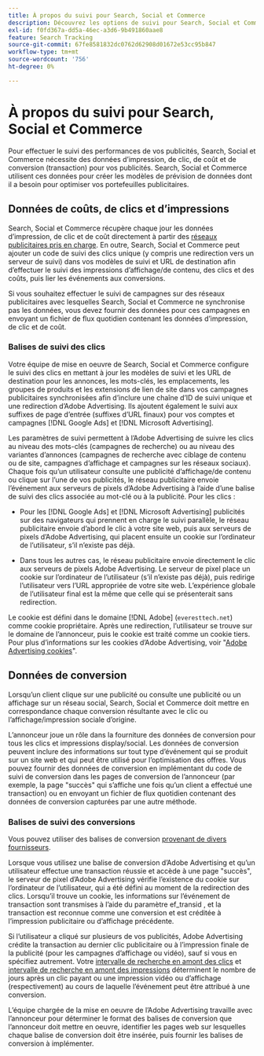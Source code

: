 ```yaml
---
title: À propos du suivi pour Search, Social et Commerce
description: Découvrez les options de suivi pour Search, Social et Commerce.
exl-id: f0fd367a-dd5a-46ec-a3d6-9b491860aae8
feature: Search Tracking
source-git-commit: 67fe8581832dc0762d62908d01672e53cc95b847
workflow-type: tm+mt
source-wordcount: '756'
ht-degree: 0%

---
```


# À propos du suivi pour Search, Social et Commerce

Pour effectuer le suivi des performances de vos publicités, Search, Social et Commerce nécessite des données d’impression, de clic, de coût et de conversion (transaction) pour vos publicités. Search, Social et Commerce utilisent ces données pour créer les modèles de prévision de données dont il a besoin pour optimiser vos portefeuilles publicitaires.

## Données de coûts, de clics et d’impressions

Search, Social et Commerce récupère chaque jour les données d’impression, de clic et de coût directement à partir des [réseaux publicitaires pris en charge](/help/search-social-commerce/introduction/supported-inventory.md). En outre, Search, Social et Commerce peut ajouter un code de suivi des clics unique (y compris une redirection vers un serveur de suivi) dans vos modèles de suivi et URL de destination afin d’effectuer le suivi des impressions d’affichage/de contenu, des clics et des coûts, puis lier les événements aux conversions.

Si vous souhaitez effectuer le suivi de campagnes sur des réseaux publicitaires avec lesquelles Search, Social et Commerce ne synchronise pas les données, vous devez fournir des données pour ces campagnes en envoyant un fichier de flux quotidien contenant les données d’impression, de clic et de coût.

### Balises de suivi des clics

Votre équipe de mise en oeuvre de Search, Social et Commerce configure le suivi des clics en mettant à jour les modèles de suivi et les URL de destination pour les annonces, les mots-clés, les emplacements, les groupes de produits et les extensions de lien de site dans vos campagnes publicitaires synchronisées afin d’inclure une chaîne d’ID de suivi unique et une redirection d’Adobe Advertising. Ils ajoutent également le suivi aux suffixes de page d’entrée (suffixes d’URL finaux) pour vos comptes et campagnes [!DNL Google Ads] et [!DNL Microsoft Advertising].

Les paramètres de suivi permettent à l’Adobe Advertising de suivre les clics au niveau des mots-clés (campagnes de recherche) ou au niveau des variantes d’annonces (campagnes de recherche avec ciblage de contenu ou de site, campagnes d’affichage et campagnes sur les réseaux sociaux). Chaque fois qu’un utilisateur consulte une publicité d’affichage/de contenu ou clique sur l’une de vos publicités, le réseau publicitaire envoie l’événement aux serveurs de pixels d’Adobe Advertising à l’aide d’une balise de suivi des clics associée au mot-clé ou à la publicité. Pour les clics :

* Pour les [!DNL Google Ads] et [!DNL Microsoft Advertising] publicités sur des navigateurs qui prennent en charge le suivi parallèle, le réseau publicitaire envoie d’abord le clic à votre site web, puis aux serveurs de pixels d’Adobe Advertising, qui placent ensuite un cookie sur l’ordinateur de l’utilisateur, s’il n’existe pas déjà.

* Dans tous les autres cas, le réseau publicitaire envoie directement le clic aux serveurs de pixels Adobe Advertising. Le serveur de pixel place un cookie sur l’ordinateur de l’utilisateur (s’il n’existe pas déjà), puis redirige l’utilisateur vers l’URL appropriée de votre site web. L’expérience globale de l’utilisateur final est la même que celle qui se présenterait sans redirection.

Le cookie est défini dans le domaine [!DNL Adobe] (`everesttech.net`) comme cookie propriétaire. Après une redirection, l’utilisateur se trouve sur le domaine de l’annonceur, puis le cookie est traité comme un cookie tiers. Pour plus d’informations sur les cookies d’Adobe Advertising, voir &quot;[Adobe Advertising cookies](https://experienceleague.adobe.com/docs/core-services/interface/ec-cookies/cookies-advertising-cloud.html)&quot;.

## Données de conversion

Lorsqu’un client clique sur une publicité ou consulte une publicité ou un affichage sur un réseau social, Search, Social et Commerce doit mettre en correspondance chaque conversion résultante avec le clic ou l’affichage/impression sociale d’origine.

L’annonceur joue un rôle dans la fourniture des données de conversion pour tous les clics et impressions display/social. Les données de conversion peuvent inclure des informations sur tout type d’événement qui se produit sur un site web et qui peut être utilisé pour l’optimisation des offres. Vous pouvez fournir des données de conversion en implémentant du code de suivi de conversion dans les pages de conversion de l’annonceur (par exemple, la page &quot;succès&quot; qui s’affiche une fois qu’un client a effectué une transaction) ou en envoyant un fichier de flux quotidien contenant des données de conversion capturées par une autre méthode.

### Balises de suivi des conversions

Vous pouvez utiliser des balises de conversion [provenant de divers fournisseurs](/help/search-social-commerce/tracking/conversion-tracking-about.md).

Lorsque vous utilisez une balise de conversion d’Adobe Advertising et qu’un utilisateur effectue une transaction réussie et accède à une page &quot;succès&quot;, le serveur de pixel d’Adobe Advertising vérifie l’existence du cookie sur l’ordinateur de l’utilisateur, qui a été défini au moment de la redirection des clics. Lorsqu’il trouve un cookie, les informations sur l’événement de transaction sont transmises à l’aide du paramètre ef_transid , et la transaction est reconnue comme une conversion et est créditée à l’impression publicitaire ou d’affichage précédente.

Si l’utilisateur a cliqué sur plusieurs de vos publicités, Adobe Advertising crédite la transaction au dernier clic publicitaire ou à l’impression finale de la publicité (pour les campagnes d’affichage ou vidéo), sauf si vous en spécifiez autrement. Votre [intervalle de recherche en amont des clics](/help/search-social-commerce/glossary.md#c-d) et [intervalle de recherche en amont des impressions](/help/search-social-commerce/glossary.md#i-j) déterminent le nombre de jours après un clic payant ou une impression vidéo ou d’affichage (respectivement) au cours de laquelle l’événement peut être attribué à une conversion.

L’équipe chargée de la mise en oeuvre de l’Adobe Advertising travaille avec l’annonceur pour déterminer le format des balises de conversion que l’annonceur doit mettre en oeuvre, identifier les pages web sur lesquelles chaque balise de conversion doit être insérée, puis fournir les balises de conversion à implémenter.
